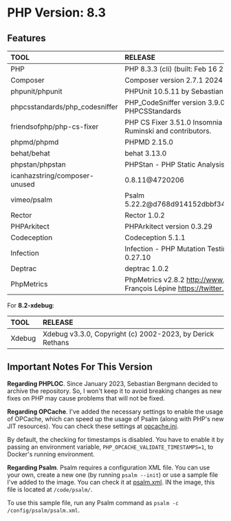 # PHP Version: 8.3

## Features

|TOOL|RELEASE|
|:---|:------|
|PHP|PHP 8.3.3 (cli) (built: Feb 16 2024 21:25:21) (NTS)|
|Composer|Composer version 2.7.1 2024-02-09 15:26:28|
|phpunit/phpunit|PHPUnit 10.5.11 by Sebastian Bergmann and contributors.|
|phpcsstandards/php_codesniffer|PHP_CodeSniffer version 3.9.0 (stable) by Squiz and PHPCSStandards|
|friendsofphp/php-cs-fixer|PHP CS Fixer 3.51.0 Insomnia by Fabien Potencier, Dariusz Ruminski and contributors.|
|phpmd/phpmd|PHPMD 2.15.0|
|behat/behat|behat 3.13.0|
|phpstan/phpstan|PHPStan - PHP Static Analysis Tool 1.10.59|
|icanhazstring/composer-unused|0.8.11@4720206|
|vimeo/psalm|Psalm 5.22.2@d768d914152dbbf3486c36398802f74e80cfde48|
|Rector|Rector 1.0.2|
|PHPArkitect|PHPArkitect version 0.3.29|
|Codeception|Codeception 5.1.1|
|Infection|Infection - PHP Mutation Testing Framework version 0.27.10|
|Deptrac|deptrac 1.0.2|
|PhpMetrics|PhpMetrics v2.8.2 <http://www.phpmetrics.org> by Jean-François Lépine <https://twitter.com/Halleck45>|

For **8.2-xdebug**:

|TOOL|RELEASE|
|:---|:------|
|Xdebug|Xdebug v3.3.0, Copyright (c) 2002-2023, by Derick Rethans|

## Important Notes For This Version

**Regarding PHPLOC**. Since January 2023, Sebastian Bergmann decided to archive the repository. So, I won't keep it to
avoid breaking changes as new fixes on PHP may cause problems that will not be fixed.

**Regarding OPCache**. I've added the necessary settings to enable the usage of OPCache, which can speed up the usage of
Psalm (along with PHP's new JIT resources). You can check these settings at [opcache.ini](./opcache.ini).

By default, the checking for timestamps is disabled. You have to enable it by passing an environment variable,
`PHP_OPCACHE_VALIDATE_TIMESTAMPS=1`, to Docker's running environment.

**Regarding Psalm**. Psalm requires a configuration XML file. You can use your own, create a new one (by running `psalm
--init`) or use a sample file I've added to the image. You can check it at [psalm.xml](./psalm.xml). IN the image, this
file is located at `/code/psalm/`.

To use this sample file, run any Psalm command as `psalm -c /config/psalm/psalm.xml`.

